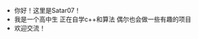 - 你好！这里是Satar07！
- 我是一个高中生 正在自学c++和算法 偶尔也会做一些有趣的项目
- 欢迎交流！

<!---
Satar07/Satar07 is a ✨ special ✨ repository because its `README.md` (this file) appears on your GitHub profile.
You can click the Preview link to take a look at your changes.
--->
